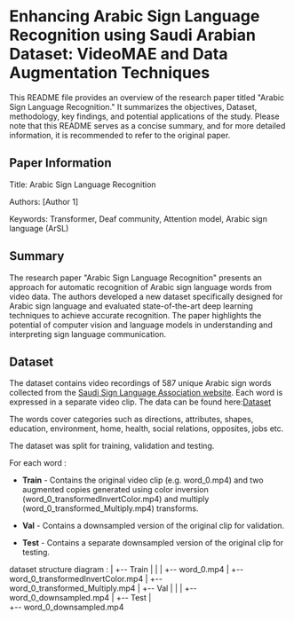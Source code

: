 # Enhancing Arabic Sign Language Recognition using Saudi Arabian Dataset: VideoMAE and Data Augmentation Techniques
This README file provides an overview of the research paper titled "Arabic Sign Language Recognition." It summarizes the objectives, Dataset, methodology, key findings, and potential applications of the study. Please note that this README serves as a concise summary, and for more detailed information, it is recommended to refer to the original paper.

## Paper Information

Title: Arabic Sign Language Recognition

Authors: [Author 1]

Keywords: Transformer, Deaf community, Attention model, Arabic sign language (ArSL) <br>

## Summary
The research paper "Arabic Sign Language Recognition" presents an approach for automatic recognition of Arabic sign language words from video data. The authors developed a new dataset specifically designed for Arabic sign language and evaluated state-of-the-art deep learning techniques to achieve accurate recognition. The paper highlights the potential of computer vision and language models in understanding and interpreting sign language communication.

## Dataset

The dataset contains video recordings of 587 unique Arabic sign words collected from the [Saudi Sign Language Association website](https://sshi.sa/). Each word is expressed in a separate video clip. 
The data can be found here:[Dataset](https://drive.google.com/drive/folders/1QE_SFWeMctKg4va-GOom5fXMNm94lgeX?usp=drive_link)

The words cover categories such as directions, attributes, shapes, education, environment, home, health, social relations, opposites, jobs etc.


The dataset was split  for training, validation and testing.

For each word :

- **Train** - Contains the original video clip (e.g. word_0.mp4) and two augmented copies generated using color inversion (word_0_transformedInvertColor.mp4) and multiply (word_0_transformed_Multiply.mp4) transforms. 

- **Val** - Contains a downsampled version of the original clip for validation.

- **Test** - Contains a separate downsampled version of the original clip for testing.

dataset structure diagram :
          |
          +-- Train 
          |    |
          |    +-- word_0.mp4
          |    +-- word_0_transformedInvertColor.mp4 
          |    +-- word_0_transformed_Multiply.mp4
          |
          +-- Val
          |    |
          |    +-- word_0_downsampled.mp4
          |
          +-- Test
               |  
               +-- word_0_downsampled.mp4
